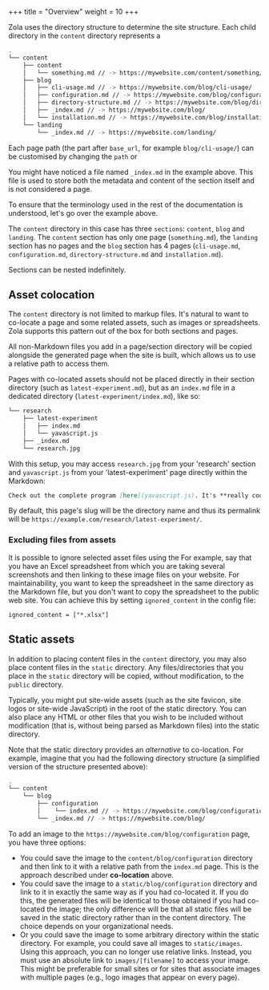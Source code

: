 +++
title = "Overview"
weight = 10
+++

Zola uses the directory structure to determine the site structure.
Each child directory in the `content` directory represents a

```bash
.
└── content
    ├── content
    │   └── something.md // -> https://mywebsite.com/content/something/
    ├── blog
    │   ├── cli-usage.md // -> https://mywebsite.com/blog/cli-usage/
    │   ├── configuration.md // -> https://mywebsite.com/blog/configuration/
    │   ├── directory-structure.md // -> https://mywebsite.com/blog/directory-structure/
    │   ├── _index.md // -> https://mywebsite.com/blog/
    │   └── installation.md // -> https://mywebsite.com/blog/installation/
    └── landing
        └── _index.md // -> https://mywebsite.com/landing/
```

Each page path (the part after `base_url`, for example `blog/cli-usage/`) can be customised by changing the `path` or

You might have noticed a file named `_index.md` in the example above.
This file is used to store both the metadata and content of the section itself and is not considered a page.

To ensure that the terminology used in the rest of the documentation is understood, let's go over the example above.

The `content` directory in this case has three `sections`: `content`, `blog` and `landing`. The `content` section has only
one page (`something.md`), the `landing` section has no pages and the `blog` section has 4 pages (`cli-usage.md`,
`configuration.md`, `directory-structure.md` and `installation.md`).

Sections can be nested indefinitely.

## Asset colocation

The `content` directory is not limited to markup files. It's natural to want to co-locate a page and some related
assets, such as images or spreadsheets. Zola supports this pattern out of the box for both sections and pages.

All non-Markdown files you add in a page/section directory will be copied alongside the generated page when the site is
built, which allows us to use a relative path to access them.

Pages with co-located assets should not be placed directly in their section directory (such as `latest-experiment.md`), but
as an `index.md` file in a dedicated directory (`latest-experiment/index.md`), like so:


```bash
└── research
    ├── latest-experiment
    │   ├── index.md
    │   └── yavascript.js
    ├── _index.md
    └── research.jpg
```

With this setup, you may access `research.jpg` from your 'research' section
and `yavascript.js` from your 'latest-experiment' page directly within the Markdown:

```Markdown
Check out the complete program [here](yavascript.js). It's **really cool free-software**!
```

By default, this page's slug will be the directory name and thus its permalink will be `https://example.com/research/latest-experiment/`.

### Excluding files from assets

It is possible to ignore selected asset files using the
For example, say that you have an Excel spreadsheet from which you are taking several screenshots and
then linking to these image files on your website. For maintainability, you want to keep
the spreadsheet in the same directory as the Markdown file, but you don't want to copy the spreadsheet to
the public web site. You can achieve this by setting `ignored_content` in the config file:

```
ignored_content = ["*.xlsx"]
```

## Static assets

In addition to placing content files in the `content` directory, you may also place content
files in the `static` directory.  Any files/directories that you place in the `static` directory
will be copied, without modification, to the `public` directory.

Typically, you might put site-wide assets (such as the site favicon, site logos or site-wide
JavaScript) in the root of the static directory. You can also place any HTML or other files that
you wish to be included without modification (that is, without being parsed as Markdown files)
into the static directory.

Note that the static directory provides an _alternative_ to co-location.  For example, imagine that you
had the following directory structure (a simplified version of the structure presented above):

```bash
.
└── content
    └── blog
        ├── configuration
        │    └── index.md // -> https://mywebsite.com/blog/configuration/
        └── _index.md // -> https://mywebsite.com/blog/
```

To add an image to the `https://mywebsite.com/blog/configuration` page, you have three options:
 *  You could save the image to the `content/blog/configuration` directory and then link to it with a
 relative path from the `index.md` page.  This is the approach described under **co-location**
 above.
 *  You could save the image to a `static/blog/configuration` directory and link to it in exactly the
 same way as if you had co-located it. If you do this, the generated files will be identical to those
 obtained if you had co-located the image; the only difference will be that all static files will be saved in the
 static directory rather than in the content directory. The choice depends on your organizational needs.
 *  Or you could save the image to some arbitrary directory within the static directory. For example,
 you could save all images to `static/images`.  Using this approach, you can no longer use relative links. Instead,
 you must use an absolute link to `images/[filename]` to access your
 image. This might be preferable for small sites or for sites that associate images with
 multiple pages (e.g., logo images that appear on every page).
